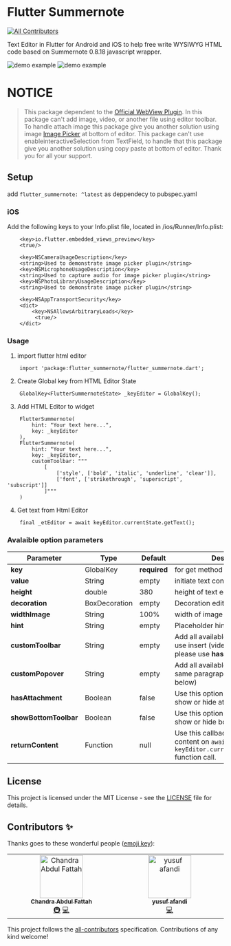 # Flutter Summernote
<!-- ALL-CONTRIBUTORS-BADGE:START - Do not remove or modify this section -->
[![All Contributors](https://img.shields.io/badge/all_contributors-2-orange.svg?style=flat-square)](#contributors-)
<!-- ALL-CONTRIBUTORS-BADGE:END -->

Text Editor in Flutter for Android and iOS to help free write WYSIWYG HTML code based on Summernote 0.8.18 javascript wrapper.

![demo example](https://github.com/chandrabezzo/flutter_summernote/blob/master/screenshoot/home.png) ![demo example](https://github.com/chandrabezzo/flutter_summernote/blob/master/screenshoot/attach.png)

# NOTICE
> This package dependent to the [Official WebView Plugin](https://pub.dev/packages/webview_flutter). In this package can't add image, video, or another file using editor toolbar.
> To handle attach image this package give you another solution using image [Image Picker](https://pub.dev/packages/image_picker) at bottom of editor.
> This package can't use enableinteractiveSelection from TextField, to handle that this package give you another solution using copy paste at bottom of editor.
> Thank you for all your support.

## Setup

add ```flutter_summernote: ^latest``` as deppendecy to pubspec.yaml

### iOS

Add the following keys to your Info.plist file, located in <project root>/ios/Runner/Info.plist:

```
    <key>io.flutter.embedded_views_preview</key>
    <true/>

    <key>NSCameraUsageDescription</key>
    <string>Used to demonstrate image picker plugin</string>
    <key>NSMicrophoneUsageDescription</key>
    <string>Used to capture audio for image picker plugin</string>
    <key>NSPhotoLibraryUsageDescription</key>
    <string>Used to demonstrate image picker plugin</string>

    <key>NSAppTransportSecurity</key>
    <dict>
        <key>NSAllowsArbitraryLoads</key>
         <true/>
    </dict>
```

### Usage

1. import flutter html editor
```
    import 'package:flutter_summernote/flutter_summernote.dart';
```

2. Create Global key from HTML Editor State
```
    GlobalKey<FlutterSummernoteState> _keyEditor = GlobalKey();
```

3. Add HTML Editor to widget
```
    FlutterSummernote(
        hint: "Your text here...",
        key: _keyEditor
    ),
    FlutterSummernote(
        hint: "Your text here...",
        key: _keyEditor,
        customToolbar: """
            [
                ['style', ['bold', 'italic', 'underline', 'clear']],
                ['font', ['strikethrough', 'superscript', 'subscript']]
            ]"""
    )
```

4. Get text from Html Editor
```
    final _etEditor = await keyEditor.currentState.getText();
```


### Avalaible option parameters

Parameter | Type | Default | Description
------------ | ------------- | ------------- | -------------
**key** | GlobalKey<HtmlEditorState> | **required** | for get method & reset
**value** | String | empty | initiate text content for text editor
**height** | double | 380 | height of text editor
**decoration** | BoxDecoration | empty | Decoration editor
**widthImage** | String | 100% | width of image picker
**hint** | String | empty | Placeholder hint text
**customToolbar** | String | empty | Add all available [Toolbar](https://summernote.org/deep-dive/#custom-toolbar-popover). Don't use insert (video & picture), please use **hasAttachment** option.
**customPopover** | String | empty | Add all available [Popover](https://summernote.org/deep-dive/#custom-toolbar-popover) (the same paragraph as for toolbar, but below)
**hasAttachment** | Boolean | false | Use this option if you want to show or hide attachment button
**showBottomToolbar** | Boolean | false | Use this option if you want to show or hide bottom toolbar
**returnContent** | Function | null | Use this callback to return text content on `await keyEditor.currentState.getText()` function call.

## License

This project is licensed under the MIT License - see the [LICENSE](LICENSE) file for details.

## Contributors ✨

Thanks goes to these wonderful people ([emoji key](https://allcontributors.org/docs/en/emoji-key)):

<!-- ALL-CONTRIBUTORS-LIST:START - Do not remove or modify this section -->
<!-- prettier-ignore-start -->
<!-- markdownlint-disable -->
<table>
  <tbody>
    <tr>
      <td align="center" valign="top" width="14.28%"><a href="https://www.linkedin.com/in/chandra-abdul-fattah"><img src="https://avatars.githubusercontent.com/u/16184998?v=4?s=100" width="100px;" alt="Chandra Abdul Fattah"/><br /><sub><b>Chandra Abdul Fattah</b></sub></a><br /><a href="#infra-chandrabezzo" title="Infrastructure (Hosting, Build-Tools, etc)">🚇</a> <a href="https://github.com/chandrabezzo/flutter_summernote/commits?author=chandrabezzo" title="Code">💻</a></td>
      <td align="center" valign="top" width="14.28%"><a href="https://afandiyusuf.com"><img src="https://avatars.githubusercontent.com/u/4621478?v=4?s=100" width="100px;" alt="yusuf afandi"/><br /><sub><b>yusuf afandi</b></sub></a><br /><a href="https://github.com/chandrabezzo/flutter_summernote/commits?author=afandiyusuf" title="Code">💻</a></td>
    </tr>
  </tbody>
</table>

<!-- markdownlint-restore -->
<!-- prettier-ignore-end -->

<!-- ALL-CONTRIBUTORS-LIST:END -->

This project follows the [all-contributors](https://github.com/all-contributors/all-contributors) specification. Contributions of any kind welcome!